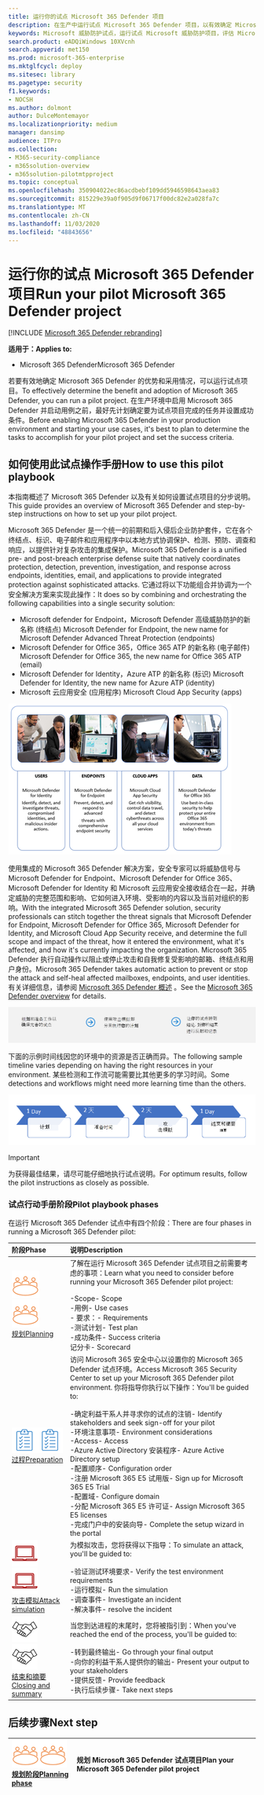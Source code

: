 ```yaml
---
title: 运行你的试点 Microsoft 365 Defender 项目
description: 在生产中运行试点 Microsoft 365 Defender 项目，以有效确定 Microsoft 365 Defender 的优势和采用情况。
keywords: Microsoft 威胁防护试点，运行试点 Microsoft 威胁防护项目，评估 Microsoft 威胁防护在生产中，Microsoft 威胁防护试点项目，网络安全，高级持久威胁，企业安全性，设备，设备，标识，用户，数据，应用程序，事件，自动化调查和修正，高级搜寻
search.product: eADQiWindows 10XVcnh
search.appverid: met150
ms.prod: microsoft-365-enterprise
ms.mktglfcycl: deploy
ms.sitesec: library
ms.pagetype: security
f1.keywords:
- NOCSH
ms.author: dolmont
author: DulceMontemayor
ms.localizationpriority: medium
manager: dansimp
audience: ITPro
ms.collection:
- M365-security-compliance
- m365solution-overview
- m365solution-pilotmtpproject
ms.topic: conceptual
ms.openlocfilehash: 350904022ec86acdbebf109dd5946598643aea83
ms.sourcegitcommit: 815229e39a0f905d9f06717f00dc82e2a028fa7c
ms.translationtype: MT
ms.contentlocale: zh-CN
ms.lasthandoff: 11/03/2020
ms.locfileid: "48843656"
---
```

# <a name="run-your-pilot-microsoft-365-defender-project"></a><span data-ttu-id="bba5a-104">运行你的试点 Microsoft 365 Defender 项目</span><span class="sxs-lookup"><span data-stu-id="bba5a-104">Run your pilot Microsoft 365 Defender project</span></span> 

[!INCLUDE [Microsoft 365 Defender rebranding](../includes/microsoft-defender.md)]


<span data-ttu-id="bba5a-105">**适用于：**</span><span class="sxs-lookup"><span data-stu-id="bba5a-105">**Applies to:**</span></span>
- <span data-ttu-id="bba5a-106">Microsoft 365 Defender</span><span class="sxs-lookup"><span data-stu-id="bba5a-106">Microsoft 365 Defender</span></span>

<span data-ttu-id="bba5a-107">若要有效地确定 Microsoft 365 Defender 的优势和采用情况，可以运行试点项目。</span><span class="sxs-lookup"><span data-stu-id="bba5a-107">To effectively determine the benefit and adoption of Microsoft 365 Defender, you can run a pilot project.</span></span> <span data-ttu-id="bba5a-108">在生产环境中启用 Microsoft 365 Defender 并启动用例之前，最好先计划确定要为试点项目完成的任务并设置成功条件。</span><span class="sxs-lookup"><span data-stu-id="bba5a-108">Before enabling Microsoft 365 Defender in your production environment and starting your use cases, it's best to plan to determine the tasks to accomplish for your pilot project and set the success criteria.</span></span> 


## <a name="how-to-use-this-pilot-playbook"></a><span data-ttu-id="bba5a-109">如何使用此试点操作手册</span><span class="sxs-lookup"><span data-stu-id="bba5a-109">How to use this pilot playbook</span></span>

<span data-ttu-id="bba5a-110">本指南概述了 Microsoft 365 Defender 以及有关如何设置试点项目的分步说明。</span><span class="sxs-lookup"><span data-stu-id="bba5a-110">This guide provides an overview of Microsoft 365 Defender and step-by-step instructions on how to set up your pilot project.</span></span> 

<span data-ttu-id="bba5a-111">Microsoft 365 Defender 是一个统一的前期和后入侵后企业防护套件，它在各个终结点、标识、电子邮件和应用程序中以本地方式协调保护、检测、预防、调查和响应，以提供针对复杂攻击的集成保护。</span><span class="sxs-lookup"><span data-stu-id="bba5a-111">Microsoft 365 Defender is a unified pre- and post-breach enterprise defense suite that natively coordinates protection, detection, prevention, investigation, and response across endpoints, identities, email, and applications to provide integrated protection against sophisticated attacks.</span></span> <span data-ttu-id="bba5a-112">它通过将以下功能组合并协调为一个安全解决方案来实现此操作：</span><span class="sxs-lookup"><span data-stu-id="bba5a-112">It does so by combining and orchestrating the following capabilities into a single security solution:</span></span>
  - <span data-ttu-id="bba5a-113">Microsoft defender for Endpoint，Microsoft Defender 高级威胁防护的新名称 (终结点) </span><span class="sxs-lookup"><span data-stu-id="bba5a-113">Microsoft Defender for Endpoint, the new name for Microsoft Defender Advanced Threat Protection (endpoints)</span></span>
  - <span data-ttu-id="bba5a-114">Microsoft Defender for Office 365，Office 365 ATP 的新名称 (电子邮件) </span><span class="sxs-lookup"><span data-stu-id="bba5a-114">Microsoft Defender for Office 365, the new name for Office 365 ATP (email)</span></span> 
  - <span data-ttu-id="bba5a-115">Microsoft Defender for Identity，Azure ATP 的新名称 (标识) </span><span class="sxs-lookup"><span data-stu-id="bba5a-115">Microsoft Defender for Identity, the new name for Azure ATP (identity)</span></span> 
  - <span data-ttu-id="bba5a-116">Microsoft 云应用安全 (应用程序) </span><span class="sxs-lookup"><span data-stu-id="bba5a-116">Microsoft Cloud App Security (apps)</span></span>

![Image of_Microsoft 365 Defender 解决方案，适用于用户、Microsoft Defender for a Endpoint for Microsoft Defender for Endpoint、云应用、Microsoft 云应用安全性和数据、Microsoft Defender for Office 365](../../media/mtp/m365pillars.png)

<span data-ttu-id="bba5a-118">使用集成的 Microsoft 365 Defender 解决方案，安全专家可以将威胁信号与 Microsoft Defender for Endpoint、Microsoft Defender for Office 365、Microsoft Defender for Identity 和 Microsoft 云应用安全接收结合在一起，并确定威胁的完整范围和影响、它如何进入环境、受影响的内容以及当前对组织的影响。</span><span class="sxs-lookup"><span data-stu-id="bba5a-118">With the integrated Microsoft 365 Defender solution, security professionals can stitch together the threat signals that Microsoft Defender for Endpoint, Microsoft Defender for Office 365, Microsoft Defender for Identity, and Microsoft Cloud App Security receive, and determine the full scope and impact of the threat, how it entered the environment, what it's affected, and how it's currently impacting the organization.</span></span> <span data-ttu-id="bba5a-119">Microsoft 365 Defender 执行自动操作以阻止或停止攻击和自我修复受影响的邮箱、终结点和用户身份。</span><span class="sxs-lookup"><span data-stu-id="bba5a-119">Microsoft 365 Defender takes automatic action to prevent or stop the attack and self-heal affected mailboxes, endpoints, and user identities.</span></span> <span data-ttu-id="bba5a-120">有关详细信息，请参阅 [Microsoft 365 Defender 概述](https://docs.microsoft.com/microsoft-365/security/mtp/microsoft-threat-protection) 。</span><span class="sxs-lookup"><span data-stu-id="bba5a-120">See the [Microsoft 365 Defender overview](https://docs.microsoft.com/microsoft-365/security/mtp/microsoft-threat-protection) for details.</span></span>

![运行 Microsoft 365 Defender 试点的阶段](../../media/pilotphases.png)

<span data-ttu-id="bba5a-122">下面的示例时间线因您的环境中的资源是否正确而异。</span><span class="sxs-lookup"><span data-stu-id="bba5a-122">The following sample timeline varies depending on having the right resources in your environment.</span></span> <span data-ttu-id="bba5a-123">某些检测和工作流可能需要比其他更多的学习时间。</span><span class="sxs-lookup"><span data-stu-id="bba5a-123">Some detections and workflows might need more learning time than the others.</span></span>

![运行 Microsoft 365 Defender 试点的示例时间线](../../media/pilotimeline.png)

>[!IMPORTANT]
><span data-ttu-id="bba5a-125">为获得最佳结果，请尽可能仔细地执行试点说明。</span><span class="sxs-lookup"><span data-stu-id="bba5a-125">For optimum results, follow the pilot instructions as closely as possible.</span></span>


### <a name="pilot-playbook-phases"></a><span data-ttu-id="bba5a-126">试点行动手册阶段</span><span class="sxs-lookup"><span data-stu-id="bba5a-126">Pilot playbook phases</span></span> 

<span data-ttu-id="bba5a-127">在运行 Microsoft 365 Defender 试点中有四个阶段：</span><span class="sxs-lookup"><span data-stu-id="bba5a-127">There are four phases in running a Microsoft 365 Defender pilot:</span></span>

|<span data-ttu-id="bba5a-128">阶段</span><span class="sxs-lookup"><span data-stu-id="bba5a-128">Phase</span></span> | <span data-ttu-id="bba5a-129">说明</span><span class="sxs-lookup"><span data-stu-id="bba5a-129">Description</span></span> | 
|:-------|:-----|
| <span data-ttu-id="bba5a-130">![规划](../../media/mtp/plan.png)</span><span class="sxs-lookup"><span data-stu-id="bba5a-130">![Planning](../../media/mtp/plan.png)</span></span><br>[<span data-ttu-id="bba5a-131">规划</span><span class="sxs-lookup"><span data-stu-id="bba5a-131">Planning</span></span>](mtp-pilot-plan.md)| <span data-ttu-id="bba5a-132">了解在运行 Microsoft 365 Defender 试点项目之前需要考虑的事项：</span><span class="sxs-lookup"><span data-stu-id="bba5a-132">Learn what you need to consider before running your Microsoft 365 Defender pilot project:</span></span> <br><br><span data-ttu-id="bba5a-133">-Scope</span><span class="sxs-lookup"><span data-stu-id="bba5a-133">- Scope</span></span> <br> <span data-ttu-id="bba5a-134">-用例</span><span class="sxs-lookup"><span data-stu-id="bba5a-134">- Use cases</span></span> <br><span data-ttu-id="bba5a-135">- 要求：</span><span class="sxs-lookup"><span data-stu-id="bba5a-135">- Requirements</span></span> <br><span data-ttu-id="bba5a-136">-测试计划</span><span class="sxs-lookup"><span data-stu-id="bba5a-136">- Test plan</span></span> <br> <span data-ttu-id="bba5a-137">-成功条件</span><span class="sxs-lookup"><span data-stu-id="bba5a-137">- Success criteria</span></span> <br> <span data-ttu-id="bba5a-138">记分卡</span><span class="sxs-lookup"><span data-stu-id="bba5a-138">- Scorecard</span></span> 
| <span data-ttu-id="bba5a-139">![过程](../../media/mtp/prep.png)</span><span class="sxs-lookup"><span data-stu-id="bba5a-139">![Preparation](../../media/mtp/prep.png)</span></span> <br>[<span data-ttu-id="bba5a-140">过程</span><span class="sxs-lookup"><span data-stu-id="bba5a-140">Preparation</span></span>](mtp-evaluation.md)|  <span data-ttu-id="bba5a-141">访问 Microsoft 365 安全中心以设置你的 Microsoft 365 Defender 试点环境。</span><span class="sxs-lookup"><span data-stu-id="bba5a-141">Access Microsoft 365 Security Center to set up your Microsoft 365 Defender pilot  environment.</span></span> <span data-ttu-id="bba5a-142">你将指导你执行以下操作：</span><span class="sxs-lookup"><span data-stu-id="bba5a-142">You'll be guided to:</span></span><br><br><span data-ttu-id="bba5a-143">-确定利益干系人并寻求你的试点的注销</span><span class="sxs-lookup"><span data-stu-id="bba5a-143">- Identify stakeholders and seek sign-off for your pilot</span></span> <br> <span data-ttu-id="bba5a-144">-环境注意事项</span><span class="sxs-lookup"><span data-stu-id="bba5a-144">- Environment considerations</span></span> <br><span data-ttu-id="bba5a-145">-Access</span><span class="sxs-lookup"><span data-stu-id="bba5a-145">- Access</span></span> <br><span data-ttu-id="bba5a-146">-Azure Active Directory 安装程序</span><span class="sxs-lookup"><span data-stu-id="bba5a-146">- Azure Active Directory setup</span></span> <br> <span data-ttu-id="bba5a-147">-配置顺序</span><span class="sxs-lookup"><span data-stu-id="bba5a-147">- Configuration order</span></span> <br> <span data-ttu-id="bba5a-148">-注册 Microsoft 365 E5 试用版</span><span class="sxs-lookup"><span data-stu-id="bba5a-148">- Sign up for Microsoft 365 E5 Trial</span></span> <br> <span data-ttu-id="bba5a-149">-配置域</span><span class="sxs-lookup"><span data-stu-id="bba5a-149">- Configure domain</span></span> <br><span data-ttu-id="bba5a-150">-分配 Microsoft 365 E5 许可证</span><span class="sxs-lookup"><span data-stu-id="bba5a-150">- Assign Microsoft 365 E5 licenses</span></span> <br> <span data-ttu-id="bba5a-151">-完成门户中的安装向导</span><span class="sxs-lookup"><span data-stu-id="bba5a-151">- Complete the setup wizard in the portal</span></span>|
| <span data-ttu-id="bba5a-152">![攻击模拟](../../media/mtp/run-sim.png)</span><span class="sxs-lookup"><span data-stu-id="bba5a-152">![Attack simulation](../../media/mtp/run-sim.png)</span></span> <br>[<span data-ttu-id="bba5a-153">攻击模拟</span><span class="sxs-lookup"><span data-stu-id="bba5a-153">Attack simulation</span></span>](mtp-pilot-simulate.md) | <span data-ttu-id="bba5a-154">为模拟攻击，您将获得以下指导：</span><span class="sxs-lookup"><span data-stu-id="bba5a-154">To simulate an attack, you'll be guided to:</span></span><br><br><span data-ttu-id="bba5a-155">-验证测试环境要求</span><span class="sxs-lookup"><span data-stu-id="bba5a-155">- Verify the test environment requirements</span></span> <br><span data-ttu-id="bba5a-156">-运行模拟</span><span class="sxs-lookup"><span data-stu-id="bba5a-156">-  Run the simulation</span></span> <br><span data-ttu-id="bba5a-157">-调查事件</span><span class="sxs-lookup"><span data-stu-id="bba5a-157">- Investigate an incident</span></span> <br><span data-ttu-id="bba5a-158">-解决事件</span><span class="sxs-lookup"><span data-stu-id="bba5a-158">- resolve the incident</span></span> 
| <span data-ttu-id="bba5a-159">![结束和摘要](../../media/mtp/close.png)</span><span class="sxs-lookup"><span data-stu-id="bba5a-159">![Closing and summary](../../media/mtp/close.png)</span></span> <br>[<span data-ttu-id="bba5a-160">结束和摘要</span><span class="sxs-lookup"><span data-stu-id="bba5a-160">Closing and summary</span></span>](mtp-pilot-close.md) | <span data-ttu-id="bba5a-161">当您到达进程的末尾时，您将被指引到：</span><span class="sxs-lookup"><span data-stu-id="bba5a-161">When you've reached the end of the process, you'll be guided to:</span></span><br><br><span data-ttu-id="bba5a-162">-转到最终输出</span><span class="sxs-lookup"><span data-stu-id="bba5a-162">- Go through your final output</span></span><br><span data-ttu-id="bba5a-163">-向你的利益干系人提供你的输出</span><span class="sxs-lookup"><span data-stu-id="bba5a-163">- Present your output to your stakeholders</span></span> <br><span data-ttu-id="bba5a-164">-提供反馈</span><span class="sxs-lookup"><span data-stu-id="bba5a-164">- Provide feedback</span></span> <br><span data-ttu-id="bba5a-165">-执行后续步骤</span><span class="sxs-lookup"><span data-stu-id="bba5a-165">- Take next steps</span></span> 

## <a name="next-step"></a><span data-ttu-id="bba5a-166">后续步骤</span><span class="sxs-lookup"><span data-stu-id="bba5a-166">Next step</span></span>
|<span data-ttu-id="bba5a-167">![规划阶段](../../media/mtp/plan.png)</span><span class="sxs-lookup"><span data-stu-id="bba5a-167">![Planning phase](../../media/mtp/plan.png)</span></span> <br>[<span data-ttu-id="bba5a-168">规划阶段</span><span class="sxs-lookup"><span data-stu-id="bba5a-168">Planning phase</span></span>](mtp-pilot-plan.md) | <span data-ttu-id="bba5a-169">规划 Microsoft 365 Defender 试点项目</span><span class="sxs-lookup"><span data-stu-id="bba5a-169">Plan your Microsoft 365 Defender pilot project</span></span> 
|:-------|:-----|
